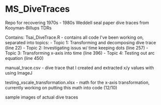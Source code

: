 # MS_DiveTraces
Repo for recovering 1970s - 1980s Weddell seal paper dive traces from Kooyman-Billups TDRs

Contains: 
 Tsai_DiveTrace.R - contains all code I've been working on, separated into topics: 
      - Topic 1: Transforming and decomposing dive trace (line 22)
      - Topic 2: Investigating issus w/ time keeping dots (line 257)
      - Topic 3: Transforming x-axis into time (line 396)
      - Topic 4: Testing out arc equation (line 450)
 
 manual_trace.csv - dive trace that I created and extracted x/y values with using
                    ImageJ
 
 testing_xscale_transformation.xlsx - math for the x-axis transformation, currently 
                    working on putting this math into code (12/10)
 
 sample images of actual dive traces 
 
